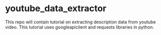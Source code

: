 # youtube_data_extractor
This repo will contain tutorial on extracting description data from youtube video.
This tutorial uses googleapiclient and requests libraries in python.
